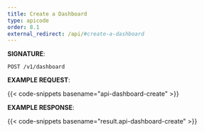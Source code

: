 ```yaml
---
title: Create a Dashboard
type: apicode
order: 8.1
external_redirect: /api/#create-a-dashboard
---
```



**SIGNATURE**:

`POST /v1/dashboard`

**EXAMPLE REQUEST**:

{{< code-snippets basename="api-dashboard-create" >}}

**EXAMPLE RESPONSE**:

{{< code-snippets basename="result.api-dashboard-create" >}}
